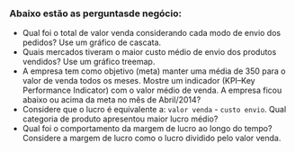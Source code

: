 ### Abaixo estão as perguntasde negócio:

+ Qual foi o total de valor venda considerando cada modo de envio dos pedidos? Use um gráfico de cascata.
+ Quais mercados tiveram o maior custo médio de envio dos produtos vendidos? Use um gráfico treemap.
+ A empresa tem como objetivo (meta) manter uma média de 350 para o valor de venda todos os meses. Mostre um indicador (KPI–Key Performance Indicator) com o valor médio de venda. A empresa ficou abaixo ou acima da meta no mês de Abril/2014?
+ Considere que o lucro é equivalente a: `valor venda` - `custo envio`. Qual categoria de produto apresentou maior lucro médio?
+ Qual foi o comportamento da margem de lucro ao longo do tempo? Considere a margem de lucro como o lucro dividido pelo valor venda.
